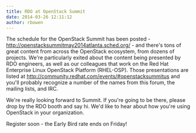 ```yaml
---
title: RDO at OpenStack Summit
date: 2014-03-26 12:11:12
author: rbowen
---
```


The schedule for the OpenStack Summit has been posted - http://openstacksummitmay2014atlanta.sched.org/ - and there's tons of great content from across the OpenStack ecosystem, from dozens of projects. We're particularly exited about the content being presented by RDO engineers, as well as our colleagues that work on the Red Hat Enterprise Linux OpenStack Platform (RHEL-OSP). Those presentations are listed at http://community.redhat.com/events/#openstacksummitus and you'll probably recognize a number of the names from this forum, the mailing lists, and IRC.

We're really looking forward to Summit. If you're going to be there, please drop by the RDO booth and say hi. We'd like to hear about how you're using OpenStack in your organization.

Register soon - the Early Bird rate ends on Friday!